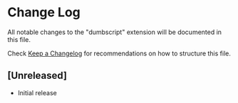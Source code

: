 # Change Log

All notable changes to the "dumbscript" extension will be documented in this file.

Check [Keep a Changelog](http://keepachangelog.com/) for recommendations on how to structure this file.

## [Unreleased]

- Initial release